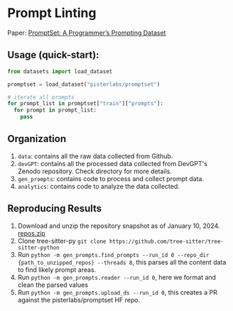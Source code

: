 # Prompt Linting

<!-- TODO: Replace link when paper is publicly available -->

Paper: [PromptSet: A Programmer’s Prompting Dataset](https://github.com/pisterlabs/prompt-linter)

## Usage (quick-start):

```python
from datasets import load_dataset

promptset = load_dataset("pisterlabs/promptset")

# iterate all prompts
for prompt_list in promptset["train"]["prompts"]:
  for prompt in prompt_list:
    pass
```

## Organization

1. `data`: contains all the raw data collected from Github.
2. `devGPT`: contains all the processed data collected from DevGPT's Zenodo repository. Check directory for more details.
3. `gen_prompts`: contains code to process and collect prompt data.
4. `analytics`: contains code to analyze the data collected.

## Reproducing Results

1. Download and unzip the repository snapshot as of January 10, 2024. [repos.zip](https://promptset.s3.amazonaws.com/repos.zip)
2. Clone tree-sitter-py `git clone https://github.com/tree-sitter/tree-sitter-python`
3. Run `python -m gen_prompts.find_prompts --run_id 0 --repo_dir {path_to_unzipped_repos} --threads 8`, this parses all the content data to find likely prompt areas.
4. Run `python -m gen_prompts.reader --run_id 0`, here we format and clean the parsed values
5. Run `python -m gen_prompts.upload_ds --run_id 0`, this creates a PR against the pisterlabs/promptset HF repo.
